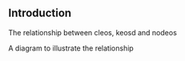 ## Introduction

The relationship between cleos, keosd and nodeos

A diagram to illustrate the relationship


